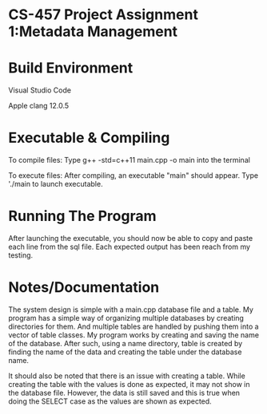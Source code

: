 # CS-457 Project Assignment 1:Metadata Management
# Build Environment
Visual Studio Code

Apple clang 12.0.5
# Executable & Compiling
To compile files: Type g++ -std=c++11 main.cpp -o main into the terminal

To execute files: After compiling, an executable "main" should appear. Type './main to launch executable.

# Running The Program
After launching the executable, you should now be able to copy and paste each line from the sql file. Each expected output has been reach from my testing.

# Notes/Documentation
The system design is simple with a main.cpp database file and a table.
My program has a simple way of organizing multiple databases by creating directories for them.
And multiple tables are handled by pushing them into a vector of table classes. 
My program works by creating and saving the name of the database. After such, using a name directory, table is created by finding the name of the data and creating the table under the database name.

It should also be noted that there is an issue with creating a table. While creating the table with the values is done as expected, it may not show in the database file. However, the data is still saved and this is true when doing the SELECT case as the values are shown as expected.

